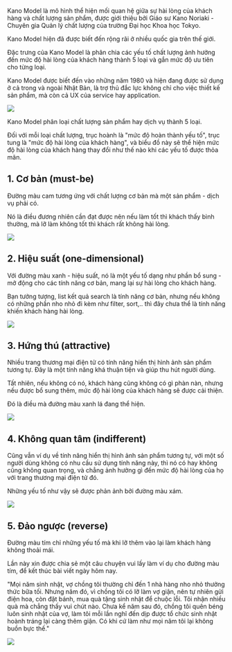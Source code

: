Kano Model là mô hình thể hiện mối quan hệ giữa sự hài lòng của khách hàng và chất lượng sản phẩm, được giới thiệu bởi Giáo sư Kano Noriaki - Chuyên gia Quản lý chất lượng của trường Đại học Khoa học Tokyo.

Kano Model hiện đã được biết đến rộng rãi ở nhiều quốc gia trên thế giới.

Đặc trưng của Kano Model là phân chia các yếu tố chất lượng ảnh hưởng đến mức độ hài lòng của khách hàng thành 5 loại và gắn mức độ ưu tiên cho từng loại.

Kano Model được biết đến vào những năm 1980 và hiện đang được sử dụng ở cả trong và ngoài Nhật Bản, là trợ thủ đắc lực không chỉ cho việc thiết kế sản phẩm, mà còn cả UX của service hay application.

![](https://images.viblo.asia/e9405daf-740b-4387-8246-ff7d1e781556.png)

Kano Model phân loại chất lượng sản phẩm hay dịch vụ thành 5 loại.

Đối với mỗi loại chất lượng, trục hoành là "mức độ hoàn thành yếu tố", trục tung là "mức độ hài lòng của khách hàng", và biểu đồ này sẽ thể hiện mức độ hài lòng của khách hàng thay đổi như thế nào khi các yếu tố được thỏa mãn.


## 1. Cơ bản (must-be)

Đường màu cam tương ứng với chất lượng cơ bản mà một sản phẩm - dịch vụ phải có.

Nó là điều đương nhiên cần đạt được nên nếu làm tốt thì khách thấy bình thường, mà lỡ làm không tốt thì khách rất không hài lòng.

![](https://images.viblo.asia/1f880dc1-b606-46d5-9ab4-fe35efc0a8eb.png)


## 2. Hiệu suất (one-dimensional)

Với đường màu xanh - hiệu suất, nó là một yếu tố dạng như phần bổ sung - mở động cho các tính năng cơ bản, mang lại sự hài lòng cho khách hàng.

Bạn tưởng tượng, list kết quả search là tính năng cơ bản, nhưng nếu không có những phần nho nhỏ đi kèm như filter, sort,.. thì đây chưa thể là tính năng khiến khách hàng hài lòng.

![](https://images.viblo.asia/2177acb8-735d-4282-b2d5-4fffb0933d67.png)


## 3. Hứng thú (attractive)

Nhiều trang thương mại điện tử có tính năng hiển thị hình ảnh sản phẩm tương tự. Đây là một tính năng khá thuận tiện và giúp thu hút người dùng.

Tất nhiên, nếu không có nó, khách hàng cũng không có gì phàn nàn, nhưng nếu được bổ sung thêm, mức độ hài lòng của khách hàng sẽ được cải thiện.

Đó là điều mà đường màu xanh lá đang thể hiện.

![](https://images.viblo.asia/6ce67a52-2b84-4a78-9b81-5109c0699c2f.png)


## 4. Không quan tâm (indifferent)

Cũng vẫn ví dụ về tính năng hiển thị hình ảnh sản phẩm tương tự, với một số người dùng không có nhu cầu sử dụng tính năng này, thì nó có hay không cũng không quan trọng, và chẳng ảnh hưởng gì đến mức độ hài lòng của họ với trang thương mại điện tử đó.

Những yếu tố như vậy sẽ được phản ảnh bởi đường màu xám.

![](https://images.viblo.asia/de877178-7d18-4b38-8fbb-098be4f013ef.png)


## 5. Đảo ngược (reverse)

Đường màu tím chỉ những yếu tố mà khi lỡ thêm vào lại làm khách hàng không thoải mái.

Lần này xin được chia sẻ một câu chuyện vui lấy làm ví dụ cho đường màu tím, để kết thúc bài viết ngày hôm nay.

"Mọi năm sinh nhật, vợ chồng tôi thường chỉ đến 1 nhà hàng nho nhỏ thưởng thức bữa tối. Nhưng năm đó, vì chồng tôi có lỡ làm vợ giận, nên tự nhiên gửi điện hoa, còn đặt bánh, mua quà tặng sinh nhật để chuộc lỗi. Tôi nhận nhiều quà mà chẳng thấy vui chút nào. Chưa kể năm sau đó, chồng tôi quên béng luôn sinh nhật của vợ, làm tôi mỗi lần nghĩ đến dịp được tổ chức sinh nhật hoành tráng lại càng thêm giận. Có khi cứ làm như mọi năm tôi lại không buồn bực thế."

![](https://images.viblo.asia/e2006a53-a37a-41fa-b17d-2a0587907e43.png)